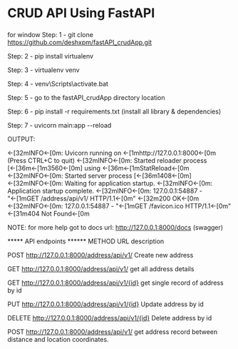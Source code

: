 # CRUD API Using FastAPI

### 
for window
Step: 1 - git clone https://github.com/deshxpm/fastAPI_crudApp.git

Step: 2 - pip install virtualenv

Step: 3 - virtualenv venv

Step: 4 - venv\Scripts\activate.bat

Step: 5 - go to the fastAPI_crudApp directory location

Step: 6 - pip install -r requirements.txt (install all library & dependencies)

Step: 7 - uvicorn main:app --reload

OUTPUT: 

←[32mINFO←[0m:     Uvicorn running on ←[1mhttp://127.0.0.1:8000←[0m (Press CTRL+C to quit)
←[32mINFO←[0m:     Started reloader process [←[36m←[1m3560←[0m] using ←[36m←[1mStatReload←[0m
←[32mINFO←[0m:     Started server process [←[36m1408←[0m]
←[32mINFO←[0m:     Waiting for application startup.
←[32mINFO←[0m:     Application startup complete.
←[32mINFO←[0m:     127.0.0.1:54887 - "←[1mGET /address/api/v1/ HTTP/1.1←[0m" ←[32m200 OK←[0m
←[32mINFO←[0m:     127.0.0.1:54887 - "←[1mGET /favicon.ico HTTP/1.1←[0m" ←[31m404 Not Found←[0m

NOTE: for more help got to docs url: http://127.0.0.1:8000/docs (swagger)

***** API endpoints ******
METHOD  URL                                   description

POST    http://127.0.0.1:8000/address/api/v1/ Create new address

GET     http://127.0.0.1:8000/address/api/v1/ get all address details

GET     http://127.0.0.1:8000/address/api/v1/{id}  get single record of address by id

PUT     http://127.0.0.1:8000/address/api/v1/{id} Update address by id

DELETE  http://127.0.0.1:8000/address/api/v1/{id} Delete address by id

POST    http://127.0.0.1:8000/address/api/v1/ get address record between distance and location coordinates.


